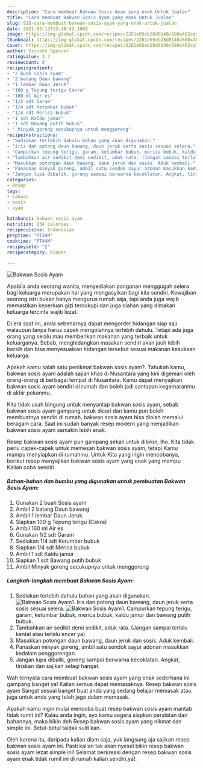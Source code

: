 ```yaml
---
description: "Cara membuat Bakwan Sosis Ayam yang enak Untuk Jualan"
title: "Cara membuat Bakwan Sosis Ayam yang enak Untuk Jualan"
slug: 918-cara-membuat-bakwan-sosis-ayam-yang-enak-untuk-jualan
date: 2021-03-13T13:48:43.106Z
image: https://img-global.cpcdn.com/recipes/2281e05eb28d8140/680x482cq70/bakwan-sosis-ayam-foto-resep-utama.jpg
thumbnail: https://img-global.cpcdn.com/recipes/2281e05eb28d8140/680x482cq70/bakwan-sosis-ayam-foto-resep-utama.jpg
cover: https://img-global.cpcdn.com/recipes/2281e05eb28d8140/680x482cq70/bakwan-sosis-ayam-foto-resep-utama.jpg
author: Vincent Spencer
ratingvalue: 3.7
reviewcount: 9
recipeingredient:
- "2 buah Sosis ayam"
- "2 batang Daun bawang"
- "1 lembar Daun Jeruk"
- "100 g Tepung terigu Cakra"
- "160 ml Air es"
- "1/2 sdt Garam"
- "1/4 sdt Ketumbar bubuk"
- "1/4 sdt Merica bubuk"
- "1 sdt Kaldu jamur"
- "1 sdt Bawang putih bubuk"
- " Minyak goreng secukupnya untuk menggoreng"
recipeinstructions:
- "Sediakan terlebih dahulu bahan yang akan digunakan."
- "Iris dan potong daun bawang, daun jeruk serta sosis sesuai selera."
- "Campurkan tepung terigu, garam, ketumbar bubuk, merica bubuk, kaldu jamur dan bawang putih bubuk."
- "Tambahkan air sedikit demi sedikit, aduk rata. (Jangan sampai terlalu kental atau terlalu encer ya)"
- "Masukkan potongan daun bawang, daun jeruk dan sosis. Aduk kembali."
- "Panaskan minyak goreng, ambil satu sendok sayur adonan masukkan kedalam penggorengan."
- "Jangan lupa dibalik, goreng sampai berwarna kecoklatan. Angkat, tiriskan dan sajikan selagi hangat."
categories:
- Resep
tags:
- bakwan
- sosis
- ayam

katakunci: bakwan sosis ayam 
nutrition: 234 calories
recipecuisine: Indonesian
preptime: "PT34M"
cooktime: "PT44M"
recipeyield: "2"
recipecategory: Dinner

---
```



![Bakwan Sosis Ayam](https://img-global.cpcdn.com/recipes/2281e05eb28d8140/680x482cq70/bakwan-sosis-ayam-foto-resep-utama.jpg)

Apabila anda seorang wanita, menyediakan panganan menggugah selera bagi keluarga merupakan hal yang mengasyikan bagi kita sendiri. Kewajiban seorang istri bukan hanya mengurus rumah saja, tapi anda juga wajib memastikan keperluan gizi tercukupi dan juga olahan yang dimakan keluarga tercinta wajib lezat.

Di era  saat ini, anda sebenarnya dapat mengorder hidangan siap saji walaupun tanpa harus capek mengolahnya terlebih dahulu. Tetapi ada juga orang yang selalu mau memberikan makanan yang terbaik untuk keluarganya. Sebab, menghidangkan masakan sendiri akan jauh lebih bersih dan bisa menyesuaikan hidangan tersebut sesuai makanan kesukaan keluarga. 



Apakah kamu salah satu penikmat bakwan sosis ayam?. Tahukah kamu, bakwan sosis ayam adalah sajian khas di Nusantara yang kini digemari oleh orang-orang di berbagai tempat di Nusantara. Kamu dapat menyajikan bakwan sosis ayam sendiri di rumah dan boleh jadi santapan kegemaranmu di akhir pekanmu.

Kita tidak usah bingung untuk menyantap bakwan sosis ayam, sebab bakwan sosis ayam gampang untuk dicari dan kamu pun boleh membuatnya sendiri di rumah. bakwan sosis ayam bisa diolah memalui beragam cara. Saat ini sudah banyak resep modern yang menjadikan bakwan sosis ayam semakin lebih enak.

Resep bakwan sosis ayam pun gampang sekali untuk dibikin, lho. Kita tidak perlu capek-capek untuk memesan bakwan sosis ayam, tetapi Kamu mampu menyiapkan di rumahmu. Untuk Kita yang ingin mencobanya, berikut resep menyajikan bakwan sosis ayam yang enak yang mampu Kalian coba sendiri.

<!--inarticleads1-->

##### Bahan-bahan dan bumbu yang digunakan untuk pembuatan Bakwan Sosis Ayam:

1. Gunakan 2 buah Sosis ayam
1. Ambil 2 batang Daun bawang
1. Ambil 1 lembar Daun Jeruk
1. Siapkan 100 g Tepung terigu (Cakra)
1. Ambil 160 ml Air es
1. Gunakan 1/2 sdt Garam
1. Sediakan 1/4 sdt Ketumbar bubuk
1. Siapkan 1/4 sdt Merica bubuk
1. Ambil 1 sdt Kaldu jamur
1. Siapkan 1 sdt Bawang putih bubuk
1. Ambil  Minyak goreng secukupnya untuk menggoreng




<!--inarticleads2-->

##### Langkah-langkah membuat Bakwan Sosis Ayam:

1. Sediakan terlebih dahulu bahan yang akan digunakan.
<img src="https://img-global.cpcdn.com/steps/27cf1d048babacc0/160x128cq70/bakwan-sosis-ayam-langkah-memasak-1-foto.jpg" alt="Bakwan Sosis Ayam">1. Iris dan potong daun bawang, daun jeruk serta sosis sesuai selera.
<img src="https://img-global.cpcdn.com/steps/90af4cf22510a3a3/160x128cq70/bakwan-sosis-ayam-langkah-memasak-2-foto.jpg" alt="Bakwan Sosis Ayam">1. Campurkan tepung terigu, garam, ketumbar bubuk, merica bubuk, kaldu jamur dan bawang putih bubuk.
1. Tambahkan air sedikit demi sedikit, aduk rata. (Jangan sampai terlalu kental atau terlalu encer ya)
1. Masukkan potongan daun bawang, daun jeruk dan sosis. Aduk kembali.
1. Panaskan minyak goreng, ambil satu sendok sayur adonan masukkan kedalam penggorengan.
1. Jangan lupa dibalik, goreng sampai berwarna kecoklatan. Angkat, tiriskan dan sajikan selagi hangat.




Wah ternyata cara membuat bakwan sosis ayam yang enak sederhana ini gampang banget ya! Kalian semua dapat memasaknya. Resep bakwan sosis ayam Sangat sesuai banget buat anda yang sedang belajar memasak atau juga untuk anda yang telah jago dalam memasak.

Apakah kamu ingin mulai mencoba buat resep bakwan sosis ayam mantab tidak rumit ini? Kalau anda ingin, ayo kamu segera siapkan peralatan dan bahannya, maka bikin deh Resep bakwan sosis ayam yang nikmat dan simple ini. Betul-betul taidak sulit kan. 

Oleh karena itu, daripada kalian diam saja, yuk langsung aja sajikan resep bakwan sosis ayam ini. Pasti kalian tak akan nyesel bikin resep bakwan sosis ayam lezat simple ini! Selamat berkreasi dengan resep bakwan sosis ayam enak tidak rumit ini di rumah kalian sendiri,ya!.

